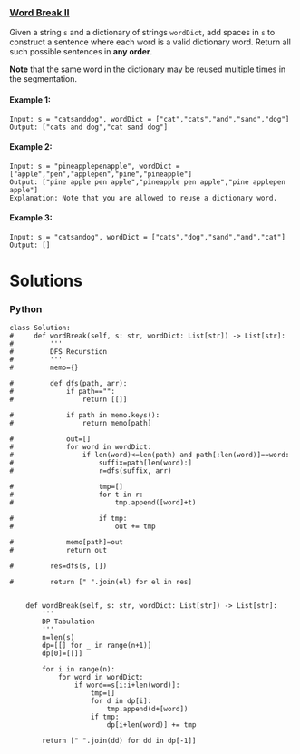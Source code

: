 ### [Word Break II](https://leetcode.com/problems/word-break-ii/) <br>

Given a string `s` and a dictionary of strings `wordDict`, add spaces in `s` to construct a sentence where each word is a valid dictionary word. Return all such possible sentences in **any order**.

**Note** that the same word in the dictionary may be reused multiple times in the segmentation.




#### Example 1:

```
Input: s = "catsanddog", wordDict = ["cat","cats","and","sand","dog"]
Output: ["cats and dog","cat sand dog"]

```

#### Example 2:

```
Input: s = "pineapplepenapple", wordDict = ["apple","pen","applepen","pine","pineapple"]
Output: ["pine apple pen apple","pineapple pen apple","pine applepen apple"]
Explanation: Note that you are allowed to reuse a dictionary word.

```

#### Example 3:

```
Input: s = "catsandog", wordDict = ["cats","dog","sand","and","cat"]
Output: []

```


# Solutions

### Python
```
class Solution:
#     def wordBreak(self, s: str, wordDict: List[str]) -> List[str]:
#         '''
#         DFS Recurstion
#         '''
#         memo={}
        
#         def dfs(path, arr):
#             if path=="":
#                 return [[]]
            
#             if path in memo.keys():
#                 return memo[path]
            
#             out=[]
#             for word in wordDict:
#                 if len(word)<=len(path) and path[:len(word)]==word:
#                     suffix=path[len(word):]
#                     r=dfs(suffix, arr)
                    
#                     tmp=[]
#                     for t in r:
#                         tmp.append([word]+t)
                    
#                     if tmp:
#                         out += tmp
            
#             memo[path]=out
#             return out
        
#         res=dfs(s, [])
        
#         return [" ".join(el) for el in res]
        
    
    def wordBreak(self, s: str, wordDict: List[str]) -> List[str]:
        '''
        DP Tabulation
        '''
        n=len(s)
        dp=[[] for _ in range(n+1)]
        dp[0]=[[]]
        
        for i in range(n):
            for word in wordDict:
                if word==s[i:i+len(word)]:
                    tmp=[]
                    for d in dp[i]:
                        tmp.append(d+[word])
                    if tmp:
                        dp[i+len(word)] += tmp
                    
        return [" ".join(dd) for dd in dp[-1]]

```

